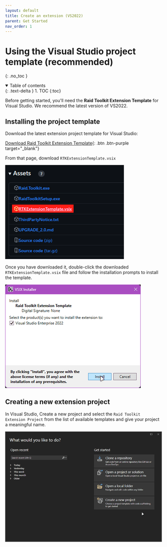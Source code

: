 ```yaml
---
layout: default
title: Create an extension (VS2022)
parent: Get Started
nav_order: 1
---
```


# Using the Visual Studio project template (recommended)
{: .no_toc }

<details open markdown="block">
  <summary>
    Table of contents
  </summary>
  {: .text-delta }
1. TOC
{:toc}
</details>

Before getting started, you'll need the **Raid Toolkit Extension Template** for Visual Studio. We recommend the latest version of VS2022.

## Installing the project template

Download the latest extension project template for Visual Studio:

[Download Raid Toolkit Extension Template](https://github.com/raid-toolkit/raid-toolkit-sdk/releases/latest){: .btn .btn-purple target="_blank"}

From that page, download `RTKExtensionTemplate.vsix`

![](/img/DownloadTemplate.png)

Once you have downloaded it, double-click the downloaded `RTKExtensionTemplate.vsix` file and follow the installation prompts to install the template.

![](/img/InstallVSIX.gif)

## Creating a new extension project

In Visual Studio, Create a new project and select the `Raid Toolkit Extension Project` from the list of available templates and give your project a meaningful name.

![](/img/ProjectCreationDialog.gif)

